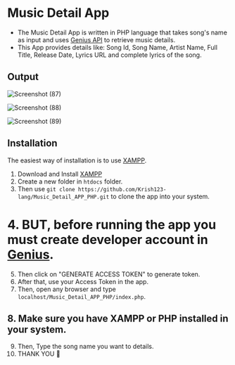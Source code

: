 # Music Detail App
* The Music Detail App is written in PHP language that takes song's name as input and uses [Genius API](https://docs.genius.com/) to retrieve music details.
* This App provides details like: Song Id, Song Name, Artist Name, Full Title, Release Date, Lyrics URL and complete lyrics of the song.

## Output

![Screenshot (87)](https://github.com/Krish123-lang/Music_Detail_APP_PHP/assets/56486342/02a5f440-d504-4da8-a55e-5682bbe948af)

![Screenshot (88)](https://github.com/Krish123-lang/Music_Detail_APP_PHP/assets/56486342/b39b62a8-8371-45fa-be91-382abd6f4545)

![Screenshot (89)](https://github.com/Krish123-lang/Music_Detail_APP_PHP/assets/56486342/9871fa24-2417-4aab-8a18-d9ae98db43e1)

## Installation
The easiest way of installation is to use [XAMPP](https://www.apachefriends.org/).
1. Download and Install [XAMPP](https://www.apachefriends.org/)
2. Create a new folder in `htdocs` folder.
3. Then use `git clone https://github.com/Krish123-lang/Music_Detail_APP_PHP.git` to clone the app into your system.
# 4. BUT, before running the app you must create developer account in [Genius](https://docs.genius.com/).
5. Then click on "GENERATE ACCESS TOKEN" to generate token.
6. After that, use your Access Token in the app. 
7. Then, open any browser and type `localhost/Music_Detail_APP_PHP/index.php`.
## 8. Make sure you have XAMPP or PHP installed in your system.
9. Then, Type the song name you want to details.
10. THANK YOU 🙏

